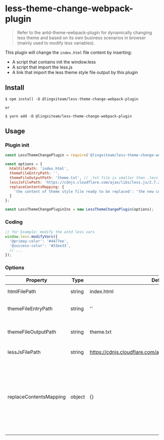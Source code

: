 # less-theme-change-webpack-plugin
> Refer to the antd-theme-webpack-plugin for dynamically changing less theme and based on its own business scenarios in browser (mainly used to modify less variables).

This plugin will change the `index.html` file content by inserting:

 - A script that contains init the window.less
 - A script that import the less.js
 - A link that import the less theme style file output by this plugin

 
## Install
```shell
$ npm install -D @lingxiteam/less-theme-change-webpack-plugin

or

$ yarn add -D @lingxiteam/less-theme-change-webpack-plugin
```

## Usage

### Plugin init
```js
const LessThemeChangePlugin = require('@lingxiteam/less-theme-change-webpack-plugin');

const options = {
  htmlFilePath: 'index.html',
  themeFileEntryPath: '',
  themeFileOutputPath: 'theme.txt', // .txt file is smaller than .less
  lessJsFilePath: 'https://cdnjs.cloudflare.com/ajax/libs/less.js/2.7.2/less.min.js',
  replaceContentsMapping: {
    'the content of theme style file ready to be replaced': 'the new content',
  }
};

const LessThemeChangePluginIns = new LessThemeChangePlugin(options);
```

### Coding
```js
// for Example: modify the antd less vars
window.less.modifyVars({
  '@primay-color': '#4477ee',
  '@success-color': '#33ee33',
  // ...
});
``` 

### Options
| Property | Type | Default | Descript |
| --- | --- | --- | --- |
| htmlFilePath | string | index.html | The project html file path |
| themeFileEntryPath | string | '' | The less theme style file entry
| themeFileOutputPath | string | theme.txt | The less theme style file output by plugin |
| lessJsFilePath | string | https://cdnjs.cloudflare.com/ajax/libs/less.js/2.7.2/less.min.js |  less.js cdn or file path |
| replaceContentsMapping | object | {} | The themeStyleFile content replace mapping { [key]: value } ( key is the replaced content, value is the new content, both are string )|


